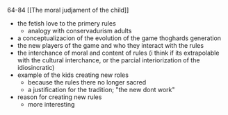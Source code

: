 64-84
[[The moral judjament of the child]]

- the fetish love to the primery rules
	- analogy with conservadurism adults
- a conceptualizacion of the evolution of the game thoghards generation
- the new players of the game and who they interact with the rules
-  the interchance of moral and content of rules
	(i think if its extrapolable with the cultural interchance, or the parcial interiorization of the idiosincratic)
- example of the kids creating new roles
	- because the rules there no longer sacred
	- a justification for the tradition; "the new dont work"
- reason for creating new rules
	- more interesting